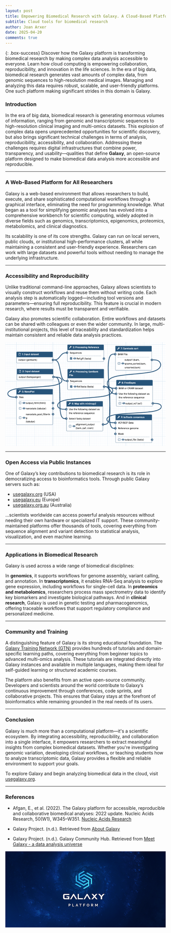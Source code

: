 ```yaml
---
layout: post
title: Empowering Biomedical Research with Galaxy. A Cloud-Based Platform
subtitle: Cloud tools for biomedical research
author: Joan Arxer
date: 2025-04-20
comments: true
---
```


<link rel="stylesheet" href="/assets/css/style.css">

{: .box-success} 
Discover how the Galaxy platform is transforming biomedical research by making complex data analysis accessible to everyone. Learn how cloud computing is empowering collaboration, reproducibility, and innovation in the life sciences. In the era of big data, biomedical research generates vast amounts of complex data, from genomic sequences to high-resolution medical images. Managing and analyzing this data requires robust, scalable, and user-friendly platforms. One such platform making significant strides in this domain is Galaxy.

### Introduction

In the era of big data, biomedical research is generating enormous volumes of information, ranging from genomic and transcriptomic sequences to high-resolution clinical imaging and multi-omics datasets. This explosion of complex data opens unprecedented opportunities for scientific discovery, but also brings significant technical challenges in terms of analysis, reproducibility, accessibility, and collaboration. Addressing these challenges requires digital infrastructures that combine power, transparency, and usability—qualities that define **Galaxy**, an open-source platform designed to make biomedical data analysis more accessible and reproducible.

---

### A Web-Based Platform for All Researchers

Galaxy is a web-based environment that allows researchers to build, execute, and share sophisticated computational workflows through a graphical interface, eliminating the need for programming knowledge. What began as a tool for simplifying genomic analyses has evolved into a comprehensive workbench for scientific computing, widely adopted in diverse fields such as genomics, transcriptomics, epigenomics, proteomics, metabolomics, and clinical diagnostics.

Its scalability is one of its core strengths. Galaxy can run on local servers, public clouds, or institutional high-performance clusters, all while maintaining a consistent and user-friendly experience. Researchers can work with large datasets and powerful tools without needing to manage the underlying infrastructure.

---

### Accessibility and Reproducibility

Unlike traditional command-line approaches, Galaxy allows scientists to visually construct workflows and reuse them without writing code. Each analysis step is automatically logged—including tool versions and parameters—ensuring full reproducibility. This feature is crucial in modern research, where results must be transparent and verifiable.

Galaxy also promotes scientific collaboration. Entire workflows and datasets can be shared with colleagues or even the wider community. In large, multi-institutional projects, this level of traceability and standardization helps maintain consistent and reliable data analysis practices.

![Workflow](/assets/img/workflow.png)

---

### Open Access via Public Instances

One of Galaxy’s key contributions to biomedical research is its role in democratizing access to bioinformatics tools. Through public Galaxy servers such as:

- [usegalaxy.org](https://usegalaxy.org) (USA)
- [usegalaxy.eu](https://usegalaxy.eu) (Europe)
- [usegalaxy.org.au](https://usegalaxy.org.au) (Australia)

...scientists worldwide can access powerful analysis resources without needing their own hardware or specialized IT support. These community-maintained platforms offer thousands of tools, covering everything from sequence alignment and variant detection to statistical analysis, visualization, and even machine learning.

---

### Applications in Biomedical Research

Galaxy is used across a wide range of biomedical disciplines:

In **genomics**, it supports workflows for genome assembly, variant calling, and annotation. In **transcriptomics**, it enables RNA-Seq analysis to explore gene expression, including workflows for single-cell data. In **proteomics and metabolomics**, researchers process mass spectrometry data to identify key biomarkers and investigate biological pathways. And in **clinical research**, Galaxy is used in genetic testing and pharmacogenomics, offering traceable workflows that support regulatory compliance and personalized medicine.

---

### Community and Training

A distinguishing feature of Galaxy is its strong educational foundation. The [Galaxy Training Network (GTN)](https://training.galaxyproject.org) provides hundreds of tutorials and domain-specific learning paths, covering everything from beginner topics to advanced multi-omics analysis. These tutorials are integrated directly into Galaxy instances and available in multiple languages, making them ideal for self-guided learning or structured academic courses.

The platform also benefits from an active open-source community. Developers and scientists around the world contribute to Galaxy’s continuous improvement through conferences, code sprints, and collaborative projects. This ensures that Galaxy stays at the forefront of bioinformatics while remaining grounded in the real needs of its users.

---

### Conclusion

Galaxy is much more than a computational platform—it's a scientific ecosystem. By integrating accessibility, reproducibility, and collaboration into a single interface, it empowers researchers to extract meaningful insights from complex biomedical datasets. Whether you're investigating genomic variation, developing clinical workflows, or teaching students how to analyze transcriptomic data, Galaxy provides a flexible and reliable environment to support your goals.

To explore Galaxy and begin analyzing biomedical data in the cloud, visit [usegalaxy.org](https://usegalaxy.org).

---

### References


- Afgan, E., et al. (2022). The Galaxy platform for accessible, reproducible and collaborative biomedical analyses: 2022 update. Nucleic Acids Research, 50(W1), W345–W351. [Nucleic Acids Research](https://doi.org/10.1093/nar/gkac247)

- Galaxy Project. (n.d.). Retrieved from [About Galaxy](https://galaxyproject.org/support/about-galaxy/)

- Galaxy Project. (n.d.). Galaxy Community Hub. Retrieved from [Meet Galaxy - a data analysis universe](https://galaxyproject.org/)



  
![galaxy](/assets/img/galaxy.png)
